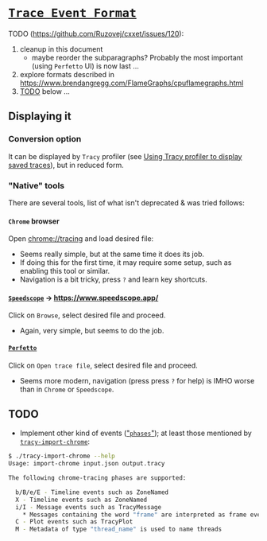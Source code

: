# [`Trace Event Format`](https://docs.google.com/document/d/1CvAClvFfyA5R-PhYUmn5OOQtYMH4h6I0nSsKchNAySU)

TODO (<https://github.com/Ruzovej/cxxet/issues/120>):

1. cleanup in this document
    * maybe reorder the subparagraphs? Probably the most important (using `Perfetto` UI) is now last ...
2. explore formats described in <https://www.brendangregg.com/FlameGraphs/cpuflamegraphs.html>
3. [TODO](#todo) below ...

## Displaying it

### Conversion option

It can be displayed by `Tracy` profiler (see [Using Tracy profiler to display saved traces](UsingTracyProfiler.md)), but in reduced form.

### "Native" tools

There are several tools, list of what isn't deprecated & was tried follows:

#### `Chrome` browser

Open <chrome://tracing> and load desired file:

* Seems really simple, but at the same time it does its job.
* If doing this for the first time, it may require some setup, such as enabling this tool or similar.
* Navigation is a bit tricky, press `?` and learn key shortcuts.

#### [`Speedscope`](https://github.com/jlfwong/speedscope) -> <https://www.speedscope.app/>

Click on `Browse`, select desired file and proceed.

* Again, very simple, but seems to do the job.

#### [`Perfetto`](https://ui.perfetto.dev/)

Click on `Open trace file`, select desired file and proceed.

* Seems more modern, navigation (press press `?` for help) is IMHO worse than in `Chrome` or `Speedscope`.

## TODO

* Implement other kind of events (["`phases`"](https://docs.google.com/document/d/1CvAClvFfyA5R-PhYUmn5OOQtYMH4h6I0nSsKchNAySU/edit?tab=t.0#heading=h.puwqg050lyuy)); at least those mentioned by [`tracy-import-chrome`](https://github.com/wolfpld/tracy/blob/master/import/src/import-chrome.cpp#L31):

```bash
$ ./tracy-import-chrome --help
Usage: import-chrome input.json output.tracy

The following chrome-tracing phases are supported:

  b/B/e/E - Timeline events such as ZoneNamed
  X - Timeline events such as ZoneNamed
  i/I - Message events such as TracyMessage
    * Messages containing the word "frame" are interpreted as frame events such as FrameMarkNamed
  C - Plot events such as TracyPlot
  M - Metadata of type "thread_name" is used to name threads
```
